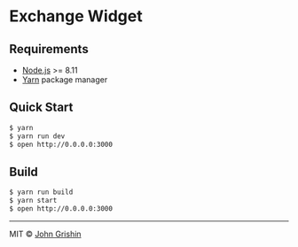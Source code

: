 # Exchange Widget

## Requirements

- [Node.js](https://nodejs.org/en/) >= 8.11
- [Yarn](https://yarnpkg.com/en/docs/install) package manager


## Quick Start

```sh
$ yarn
$ yarn run dev
$ open http://0.0.0.0:3000
```

## Build

```sh
$ yarn run build
$ yarn start
$ open http://0.0.0.0:3000
```

---

MIT © [John Grishin](http://johngrish.in)
